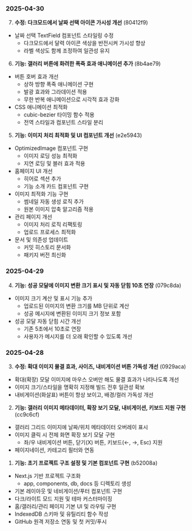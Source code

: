 ### 2025-04-30

7. **수정: 다크모드에서 날짜 선택 아이콘 가시성 개선** (80412f9)
  - 날짜 선택 TextField 컴포넌트 스타일링 수정
    - 다크모드에서 달력 아이콘 색상을 반전시켜 가시성 향상
    - 라벨 색상도 함께 조정하여 일관성 유지

6. **기능: 갤러리 버튼에 화려한 폭죽 효과 애니메이션 추가** (8b4ae79)
  - 버튼 호버 효과 개선
    - 상하 방향 폭죽 애니메이션 구현
    - 발광 효과와 그라데이션 적용
    - 무한 반복 애니메이션으로 시각적 효과 강화
  - CSS 애니메이션 최적화
    - cubic-bezier 타이밍 함수 적용
    - 전역 스타일과 컴포넌트 스타일 분리

5. **기능: 이미지 처리 최적화 및 UI 컴포넌트 개선** (e2e5943)
  - OptimizedImage 컴포넌트 구현
    - 이미지 로딩 성능 최적화
    - 지연 로딩 및 블러 효과 적용
  - 홈페이지 UI 개선
    - 히어로 섹션 추가
    - 기능 소개 카드 컴포넌트 구현
  - 이미지 최적화 기능 구현
    - 썸네일 자동 생성 로직 추가
    - 원본 이미지 압축 알고리즘 적용
  - 관리 페이지 개선
    - 이미지 처리 로직 리팩토링
    - 업로드 프로세스 최적화
  - 문서 및 의존성 업데이트
    - 커밋 히스토리 문서화
    - 패키지 버전 최신화

### 2025-04-29

4. **기능: 성공 모달에 이미지 변환 크기 표시 및 자동 닫힘 10초 연장** (079c8da)
  - 이미지 크기 계산 및 표시 기능 추가
    - 업로드된 이미지의 변환 크기를 MB 단위로 계산
    - 성공 메시지에 변환된 이미지 크기 정보 포함
  - 성공 모달 자동 닫힘 시간 개선
    - 기존 5초에서 10초로 연장
    - 사용자가 메시지를 더 오래 확인할 수 있도록 개선

### 2025-04-28

3. **수정: 확대 이미지 물결 효과, 사이즈, 내비게이션 버튼 가독성 개선** (0929aca)
  - 확대(확장) 모달 이미지에 마우스 오버만 해도 물결 효과가 나타나도록 개선
  - 이미지 크기/스타일을 명확히 지정해 빌드 전후 일관성 확보
  - 내비게이션(화살표) 버튼이 항상 보이고, 배경/컬러 가독성 개선

2. **기능: 갤러리 이미지 메타데이터, 확장 보기 모달, 내비게이션, 키보드 지원 구현** (cc9c6cf)
  - 갤러리 그리드 이미지에 날짜/위치 메타데이터 오버레이 표시
  - 이미지 클릭 시 전체 화면 확장 보기 모달 구현
    - 좌/우 내비게이션 버튼, 닫기(X) 버튼, 키보드(←, →, Esc) 지원
  - 페이지네이션, 카테고리 필터와 연동

1. **기능: 초기 프로젝트 구조 설정 및 기본 컴포넌트 구현** (b52008a)
  - Next.js 기반 프로젝트 구조화
    - app, components, db, docs 등 디렉토리 생성
  - 기본 레이아웃 및 네비게이션/푸터 컴포넌트 구현
  - 다크/라이트 모드 지원 및 테마 커스터마이징
  - 홈/갤러리/관리 페이지 기본 UI 및 라우팅 구현
  - IndexedDB 스키마 및 유틸리티 함수 작성
  - GitHub 원격 저장소 연동 및 첫 커밋/푸시
